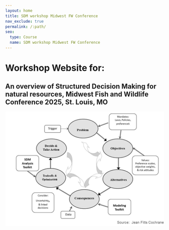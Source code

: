 ```yaml
---
layout: home
title: SDM workshop Midwest FW Conference
nav_exclude: true
permalink: /:path/
seo:
  type: Course
  name: SDM workshop Midwest FW Conference
---
```


# Workshop Website for:

## An overview of Structured Decision Making for natural resources, Midwest Fish and Wildlife Conference 2025, St. Louis, MO

![PrOACT](Proact.png)
